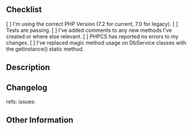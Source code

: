 <!-- Have you made sure the following is correct? -->
## Checklist
[ ] I'm using the correct PHP Version (7.2 for current, 7.0 for legacy).
[ ] Tests are passing.
[ ] I've added comments to any new methods I've created or where else relevant.
[ ] PHPCS has reported no errors to my changes.
[ ] I've replaced magic method usage on DbService classes with the getInstance() static method.

<!-- Add a short description. -->
## Description

<!-- List your changes as a dot point list. -->
## Changelog

<!-- Add any important refs or issues numbers. -->
refs:
issues:

<!-- Add any other information that might be relevant. -->
## Other Information

